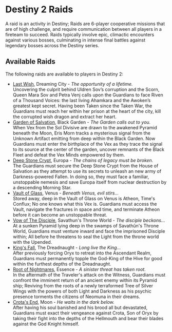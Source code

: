 # Destiny 2 Raids
A raid is an activity in Destiny; Raids are 6-player cooperative missions that are of high challenge, and require communication between all players in a fireteam to succeed. Raids typically involve epic, climactic encounters against various bosses, culminating in intense final battles against legendary bosses across the Destiny series.

## Available Raids
The following raids are available to players in Destiny 2:

* [Last Wish](last-wish.md), Dreaming City - *The opportunity of a lifetime.*<br />
Uncovering the culprit behind Uldren Sov’s corruption and the Scorn, Queen Mara Sov and Petra Venj calls upon the Guardians to face Riven of a Thousand Voices: the last living Ahamkara and the Awoken’s greatest kept secret. Having been Taken since the Taken War, the Guardians must reach her within her prison at the heart of the city, kill the corrupted wish dragon and extract her heart.
* [Garden of Salvation](garden-of-salvation.md), Black Garden - *The Garden calls out to you.*<br />
When Vex from the Sol Divisive are drawn to the awakened Pyramid beneath the Moon, Eris Morn tracks a mysterious signal from the Unknown Artifact emitting from deep within the Black Garden. Now Guardians must enter the birthplace of the Vex as they trace the signal to its source at the center of the garden, uncover remnants of the Black Fleet and defeat the Vex Minds empowered by them.
* [Deep Stone Crypt](deep-stone-crypt.md), Europa - *The chains of legacy must be broken.*<br />
The Guardians must secure the Deep Stone Crypt from the House of Salvation as they attempt to use its secrets to unleash an new army of Darkness-powered Fallen. In doing so, they must face a familiar, unstoppable nemesis and save Europa itself from nuclear destruction by a descending Morning Star.
* [Vault of Glass](vault-of-glass.md), Venus - *Beneath Venus, evil stirs...*<br />
Stored away, deep in the Vault of Glass on Venus is Atheon, Time's Conflux; No one knows what this Vex is. Guardians must access the Vault, navigate the fractures in space and time, and terminate Atheon before it can become an unstoppable threat.
* [Vow of The Disciple](vow-of-the-disciple.md), Savathun's Throne World - *The disciple beckons...*<br />
At a sunken Pyramid lying deep in the swamps of Savathûn's Throne World, Guardians must venture inward and face the imprisoned Disciple within; All before he threatens to seal the Light from the throne world with the Upended.
* [King's Fall](kings-fall.md), The Dreadnaught - *Long live the King...*<br />
After previously forcing Oryx to retreat into the Ascendant Realm, Guardians must permanently topple the God-King of the Hive for good within the furthest depths of the Dreadnaught.
* [Root of Nightmares](root-of-nightmares.md), Essence - *A sinister threat has taken root.*<br />
In the aftermath of the Traveler's attack on the Witness, Guardians must confront the imminent return of an ancient enemy within its Pyramid ship; Reviving from the roots of a newly terraformed Tree of Silver Wings with the powers of both Light and Darkness as his psychic presence torments the citizens of Neomuna in their dreams.
* [Crota's End](crotas-end.md), Moon - *He waits in the dark below.*<br />
After having his soul banished and his brood all but devastated, Guardians must exact their vengeance against Crota, Son of Oryx by taking their fight into the depths of the Hellmouth and bear their blades against the God Knight himself.